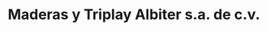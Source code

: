 ---
title: "Maderas y Triplay Albiter s.a. de c.v."
url: /toluca-de-lerdo/maderas-y-triplay-albiter-s-a-de-c-v/
shop: comercio
---